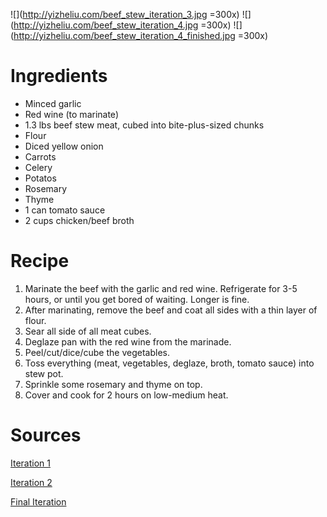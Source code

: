 ![](http://yizheliu.com/beef_stew_iteration_3.jpg =300x)
![](http://yizheliu.com/beef_stew_iteration_4.jpg =300x)
![](http://yizheliu.com/beef_stew_iteration_4_finished.jpg =300x)

# Ingredients

* Minced garlic
* Red wine (to marinate)
* 1.3 lbs beef stew meat, cubed into bite-plus-sized chunks
* Flour
* Diced yellow onion
* Carrots
* Celery
* Potatos
* Rosemary
* Thyme
* 1 can tomato sauce
* 2 cups chicken/beef broth

# Recipe
1. Marinate the beef with the garlic and red wine. Refrigerate for 3-5 hours, or until you get bored of waiting. Longer is fine.
2. After marinating, remove the beef and coat all sides with a thin layer of flour.
3. Sear all side of all meat cubes.
4. Deglaze pan with the red wine from the marinade.
5. Peel/cut/dice/cube the vegetables.
6. Toss everything (meat, vegetables, deglaze, broth, tomato sauce) into stew pot.
7. Sprinkle some rosemary and thyme on top.
8. Cover and cook for 2 hours on low-medium heat.

# Sources
[Iteration 1](https://www.allrecipes.com/recipe/14685/slow-cooker-beef-stew-i/)

[Iteration 2](https://www.spendwithpennies.com/crockpot-beef-stew/)

[Final Iteration](https://www.reddit.com/r/slowcooking/comments/4f46o0/finally_nailed_a_delicious_beef_stew_recipe_tips/)


